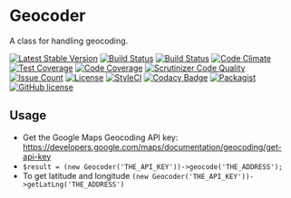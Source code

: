 # Geocoder
A class for handling geocoding.

[![Latest Stable Version](https://poser.pugx.org/geocoder/geocoder/v/stable)](https://packagist.org/packages/geocoder/geocoder)
[![Build Status](https://travis-ci.org/iranianpep/geocoder.svg?branch=master)](https://travis-ci.org/iranianpep/geocoder)
[![Build Status](https://scrutinizer-ci.com/g/iranianpep/geocoder/badges/build.png?b=master)](https://scrutinizer-ci.com/g/iranianpep/geocoder/build-status/master)
[![Code Climate](https://codeclimate.com/github/iranianpep/geocoder/badges/gpa.svg)](https://codeclimate.com/github/iranianpep/geocoder)
[![Test Coverage](https://codeclimate.com/github/iranianpep/geocoder/badges/coverage.svg)](https://codeclimate.com/github/iranianpep/geocoder/coverage)
[![Code Coverage](https://scrutinizer-ci.com/g/iranianpep/geocoder/badges/coverage.png?b=master)](https://scrutinizer-ci.com/g/iranianpep/geocoder/?branch=master)
[![Scrutinizer Code Quality](https://scrutinizer-ci.com/g/iranianpep/geocoder/badges/quality-score.png?b=master)](https://scrutinizer-ci.com/g/iranianpep/geocoder/?branch=master)
[![Issue Count](https://codeclimate.com/github/iranianpep/geocoder/badges/issue_count.svg)](https://codeclimate.com/github/iranianpep/geocoder)
[![License](https://poser.pugx.org/geocoder/geocoder/license)](https://packagist.org/packages/geocoder/geocoder)
[![StyleCI](https://styleci.io/repos/95418474/shield?branch=master)](https://styleci.io/repos/95418474)
[![Codacy Badge](https://api.codacy.com/project/badge/Grade/8575ff8e33034e0a81cedd9464ac359a)](https://www.codacy.com/app/iranianpep/geocoder?utm_source=github.com&amp;utm_medium=referral&amp;utm_content=iranianpep/geocoder&amp;utm_campaign=Badge_Grade)
[![Packagist](https://img.shields.io/packagist/dt/geocoder/geocoder.svg)](https://packagist.org/packages/geocoder/geocoder)
[![GitHub license](https://img.shields.io/badge/license-MIT-blue.svg)](https://raw.githubusercontent.com/iranianpep/geocoder/master/LICENSE)

## Usage
- Get the Google Maps Geocoding API key: https://developers.google.com/maps/documentation/geocoding/get-api-key
- `$result = (new Geocoder('THE_API_KEY'))->geocode('THE_ADDRESS');`
- To get latitude and longitude `(new Geocoder('THE_API_KEY'))->getLatLng('THE_ADDRESS')`